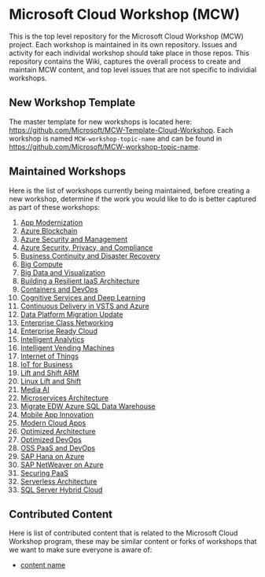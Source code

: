 # Microsoft Cloud Workshop (MCW)
This is the top level repository for the Microsoft Cloud Workshop (MCW) project. Each workshop is maintained in its own repository.  Issues and activity for each individal workshop should take place in those repos.  This repository contains the Wiki, captures the overall process to create and maintain MCW content, and top level issues that are not specific to individial workshops.

## New Workshop Template
The master template for new workshops is located here: https://github.com/Microsoft/MCW-Template-Cloud-Workshop. Each workshop is named `MCW-workshop-topic-name` and can be found in https://github.com/Microsoft/MCW-workshop-topic-name.

## Maintained Workshops
Here is the list of workshops currently being maintained, before creating a new workshop, determine if the work you would like to do is better captured as part of these workshops:

1. [App Modernization](https://github.com/Microsoft/MCW-App-Modernization)
1. [Azure Blockchain](https://github.com/Microsoft/MCW-Azure-Blockchain)
1. [Azure Security and Management](https://github.com/Microsoft/MCW-Azure-Security-and-Management)
1. [Azure Security, Privacy, and Compliance](https://github.com/Microsoft/MCW-Azure-Security-Privacy-and-Compliance)
1. [Business Continuity and Disaster Recovery](https://github.com/Microsoft/MCW-Business-Continuity-and-Disaster-Recovery)
1. [Big Compute](Microsoft/MCW-Big-Compute)
1. [Big Data and Visualization](https://github.com/Microsoft/MCW-Big-Data-and-Visualization)
1. [Building a Resilient IaaS Architecture](https://github.com/Microsoft/MCW-Building-A-Resilient-IaaS-Architecture)
1. [Containers and DevOps](https://github.com/Microsoft/MCW-Containers-and-DevOps)
1. [Cognitive Services and Deep Learning](Microsoft/MCW-Cognitive-Services-and-Deep-Learning)
1. [Continuous Delivery in VSTS and Azure](https://github.com/Microsoft/MCW-Continuous-Delivery-in-VSTS-and-Azure)
1. [Data Platform Migration Update](https://github.com/Microsoft/MCW-Data-Platform-Migration-Upgrade)
1. [Enterprise Class Networking](https://github.com/Microsoft/MCW-Enterprise-Class-Networking)
1. [Enterprise Ready Cloud](https://github.com/Microsoft/MCW-Enterprise-Ready-Cloud)
1. [Intelligent Analytics](https://github.com/Microsoft/MCW-Intelligent-Analytics)
1. [Intelligent Vending Machines](https://github.com/Microsoft/MCW-Intelligent-Vending-Machines)
1. [Internet of Things](https://github.com/Microsoft/MCW-Internet-of-Things)
1. [IoT for Business](https://github.com/Microsoft/MCW-IoT-for-Business)
1. [Lift and Shift ARM](https://github.com/Microsoft/MCW-Lift-and-Shift-ARM)
1. [Linux Lift and Shift](https://github.com/Microsoft/MCW-Linux-Lift-and-Shift)
1. [Media AI](https://github.com/Microsoft/MCW-Media-AI)
1. [Microservices Architecture](https://github.com/Microsoft/MCW-Microservices-Architecture)
1. [Migrate EDW Azure SQL Data Warehouse](https://github.com/Microsoft/MCW-Migrate-EDW-Azure-SQL-Data-Warehouse)
1. [Mobile App Innovation](https://github.com/Microsoft/MCW-Mobile-App-Innovation)
1. [Modern Cloud Apps](https://github.com/Microsoft/MCW-Modern-Cloud-Apps)
1. [Optimized Architecture](https://github.com/Microsoft/MCW-Optimized-Architecture)
1. [Optimized DevOps](https://github.com/Microsoft/MCW-OSS-DevOps)
1. [OSS PaaS and DevOps](https://github.com/Microsoft/MCW-OSS-PaaS-and-DevOps)
1. [SAP Hana on Azure](https://github.com/Microsoft/MCW-SAP-Hana-on-Azure)
1. [SAP NetWeaver on Azure](https://github.com/Microsoft/MCW-SAP-NetWeaver-on-Azure)
1. [Securing PaaS](https://github.com/Microsoft/MCW-Securing-PaaS)
1. [Serverless Architecture](https://github.com/Microsoft/MCW-Serverless-Architecture)
1. [SQL Server Hybrid Cloud](https://github.com/Microsoft/MCW-SQL-Server-Hybrid-Cloud) 

## Contributed Content
Here is list of contributed content that is related to the Microsoft Cloud Workshop program, these may be similar content or forks of workshops that we want to make sure everyone is aware of:
- [content name](https://www.github.com/name)
